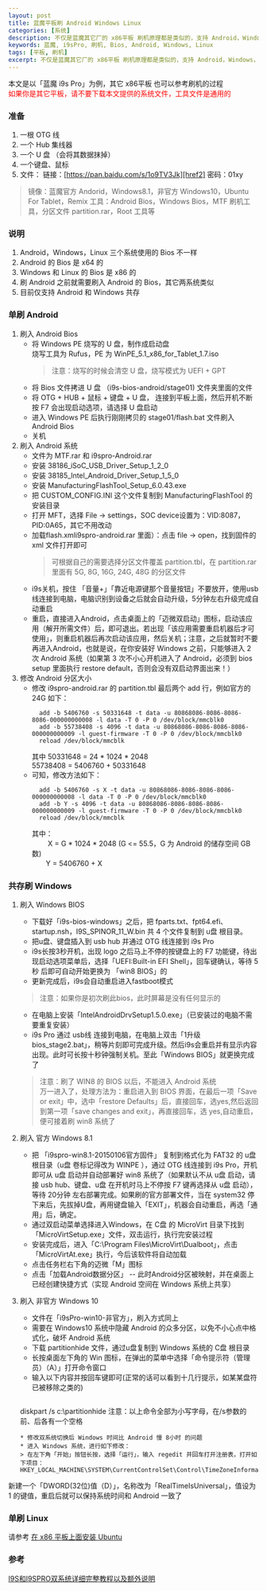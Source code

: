 ```yaml
---
layout: post
title: 蓝魔平板刷 Android Windows Linux
categories: [系统]
description: 不仅是蓝魔其它厂的 x86平板 刷机原理都是类似的，支持 Android，Windows，Linux 之间的互刷
keywords: 蓝魔, i9sPro, 刷机, Bios, Android, Windows, Linux
tags: [平板, 刷机]
excerpt: 不仅是蓝魔其它厂的 x86平板 刷机原理都是类似的，支持 Android，Windows，Linux 之间的互刷
---
```

本文是以「蓝魔 i9s Pro」为例，其它 x86平板 也可以参考刷机的过程  
<font color="red">如果你是其它平板，请不要下载本文提供的系统文件，工具文件是通用的</font>

### 准备
1. 一根 OTG 线
1. 一个 Hub 集线器
1. 一个 U 盘 （会将其数据抹掉）
1. 一个键盘、鼠标
1. 文件： 链接：[https://pan.baidu.com/s/1o9TV3Jk][href2] 密码：01xy  
> 镜像：蓝魔官方 Andorid，Windows8.1，非官方 Windows10，Ubuntu For Tablet，Remix
> 工具：Android Bios，Windows Bios，MTF 刷机工具，分区文件 partition.rar，Root 工具等

### 说明
1. Android，Windows，Linux 三个系统使用的 Bios 不一样
1. Android 的 Bios 是 x64 的
1. Windows 和 Linux 的 Bios 是 x86 的
1. 刷 Android 之前就需要刷入 Android 的 Bios，其它两系统类似
1. 目前仅支持 Android 和 Windows 共存

### 单刷 Android
1. 刷入 Android Bios
    * 将 Windows PE 烧写的 U 盘，制作成启动盘   
      烧写工具为 Rufus，PE 为 WinPE_5.1_x86_for_Tablet_1.7.iso
      > 注意：烧写的时候会清空 U 盘，烧写模式为 UEFI + GPT
    * 将 Bios 文件拷进 U 盘 （i9s-bios-android/stage01) 文件夹里面的文件  
    * 将 OTG + HUB + 鼠标 + 键盘 + U 盘， 连接到平板上面，然后开机不断 按 F7 会出现启动选项，请选择 U 盘启动
    * 进入 Windows PE 后执行刚刚拷贝的 stage01/flash.bat 文件刷入 Android Bios
    * 关机
1. 刷入 Android 系统
    * 文件为 MTF.rar 和 i9spro-Android.rar
    * 安装 38186_iSoC_USB_Driver_Setup_1_2_0
    * 安装 38185_Intel_Android_Driver_Setup_1_5_0
    * 安装 ManufacturingFlashTool_Setup_6.0.43.exe
    * 把 CUSTOM_CONFIG.INI 这个文件复制到 ManufacturingFlashTool 的安装目录
    * 打开 MFT，选择 File -> settings，SOC device设置为：VID:8087，PID:0A65，其它不用改动
    * 加载flash.xmli9spro-android.rar 里面）：点击 file -> open，找到固件的 xml 文件打开即可
        > 可根据自己的需要选择分区文件覆盖 partition.tbl，在 partition.rar 里面有 5G, 8G, 16G, 24G, 48G 的分区文件
    * i9s关机，按住 「音量+」「靠近电源键那个音量按钮」不要放开，使用usb线连接到电脑，电脑识别到设备之后就会自动升级，5分钟左右升级完成自动重启 
    * 重启，直接进入Android，点击桌面上的「迈微双启动」图标，启动该应用（解开所需文件）后，即可退出。若出现「该应用需要重启机器后才可使用」，则重启机器后再次启动该应用，然后关机；注意，之后就暂时不要再进入Android，也就是说，在你安装好 Windows 之前，只能够进入 2 次 Android 系统（如果第 3 次不小心开机进入了 Android，必须到 bios setup 里面执行 restore default，否则会没有双启动界面出来！）
1. 修改 Android 分区大小
    * 修改 i9spro-android.rar 的 partition.tbl 最后两个 add 行，例如官方的 24G 如下：
      ```
        add -b 5406760 -s 50331648 -t data -u 80868086-8086-8086-8086-000000000008 -l data -T 0 -P 0 /dev/block/mmcblk0
        add -b 55738408 -s 4096 -t data -u 80868086-8086-8086-8086-000000000009 -l guest-firmware -T 0 -P 0 /dev/block/mmcblk0
        reload /dev/block/mmcblk
      ```
      其中 50331648 = 24 * 1024 * 2048  
          55738408 = 5406760 + 50331648  
    * 可知，修改方法如下：
      ```
        add -b 5406760 -s X -t data -u 80868086-8086-8086-8086-000000000008 -l data -T 0 -P 0 /dev/block/mmcblk0
        add -b Y -s 4096 -t data -u 80868086-8086-8086-8086-000000000009 -l guest-firmware -T 0 -P 0 /dev/block/mmcblk0
        reload /dev/block/mmcblk
      ```
      其中：  
    　　  X = G * 1024 * 2048 (G <= 55.5，G 为 Android 的储存空间 GB 数)  
      　　Y = 5406760 + X

### 共存刷 Windows
1. 刷入 Windows  BIOS
    * 下载好「i9s-bios-windows」之后，把 fparts.txt、fpt64.efi、startup.nsh，I9S_SPINOR_11_W.bin 共 4 个文件复制到 u盘 根目录。
    * 把u盘、键盘插入到 usb hub 并通过 OTG 线连接到 i9s Pro
    * i9s长按3秒开机，出现 logo 之后马上不停的按键盘上的 F7 功能键，待出现启动选项菜单后，选择「UEFI:Built-in EFI Shell」，回车键确认，等待 5秒 后即可自动开始更换为 「win8 BIOS」的
    * 更新完成后，i9s会自动重启进入fastboot模式
    > 注意：如果你是初次刷此bios，此时屏幕是没有任何显示的  
    * 在电脑上安装「IntelAndroidDrvSetup1.5.0.exe」（已安装过的电脑不需要重复安装）
    * i9s Pro 通过 usb线 连接到电脑，在电脑上双击「1升级bios_stage2.bat」，稍等片刻即可完成升级。然后i9s会重启并有显示内容出现。此时可长按十秒钟强制关机。至此「Windows BIOS」就更换完成了  
     > 注意：刷了 WIN8 的 BIOS 以后，不能进入 Android 系统  
     > 万一进入了，处理方法为：重启进入到 BIOS 界面，在最后一项「Save or exit」中，选中「restore Defaults」后，直接回车，选yes,然后返回到第一项「save changes and exit」，再直接回车，选 yes,自动重启，便可接着刷 win8 系统了
1. 刷入 官方 Windows 8.1
    * 把 「i9spro-win8.1-20150106官方固件」 复制到格式化为 FAT32 的 u盘 根目录（u盘 卷标记得改为 WINPE ），通过 OTG 线连接到 i9s Pro，开机即可从 u盘 启动并自动部署好 win8 系统了（如果默认不从 u盘 启动，请接 usb hub、键盘、u盘 在开机时马上不停按 F7 键再选择从 u盘 启动），等待 20分钟 左右部署完成。如果刷的官方部署文件，当在 system32 停下来后，先拔掉U盘，再用键盘输入「EXIT」，机器会自动重启，再选「通用」后，确定。 
    * 通过双启动菜单选择进入Windows，在 C盘 的 MicroVirt 目录下找到「MicroVirtSetup.exe」文件，双击运行，执行完安装过程
    * 安装完成后，进入「C:\Program Files\MicroVirt\Dualboot」，点击「MicroVirtAt.exe」执行，今后该软件将自动加载
    * 点击任务栏右下角的迈微「M」图标
    * 点击「加载Android数据分区」 -- 此时Android分区被映射，并在桌面上已经创建快捷方式（实现 Android 空间在 Windows 系统上共享）

1. 刷入 非官方 Windows 10
    * 文件在「i9sPro-win10-非官方」，刷入方式同上
    * 需要在 Windows10 系统中隐藏 Android 的众多分区，以免不小心点中格式化，破坏 Android 系统
    * 下载 partitionhide 文件，通过u盘复制到 Windows 系统的 C盘 根目录
    * 长按桌面左下角的 Win 图标，在弹出的菜单中选择「命令提示符（管理员）（A）」打开命令窗口
    * 输入以下内容并按回车键即可(正常的话可以看到十几行提示，如某某盘符已被移除之类的)
      ```
    diskpart /s c:\partitionhide
    注意：以上命令全部为小写字母，在/s参数的前、后各有一个空格
      ```
    * 修改双系统切换后 Windows 时间比 Android 慢 8小时 的问题
    * 进入 Windows 系统，进行如下修改：
    > 在左下角「开始」按钮长按，选择「运行」，输入 regedit 并回车打开注册表，打开如下项目：HKEY_LOCAL_MACHINE\SYSTEM\CurrentControlSet\Control\TimeZoneInformation\
新建一个「DWORD(32位)值（D）」，名称改为「RealTimeIsUniversal」，值设为 1 的键值，重启后就可以保持系统时间和 Android 一致了

### 单刷 Linux
请参考 [在 x86 平板上面安装 Ubuntu][href1]

### 参考
[I9S和I9SPRO双系统详细完整教程以及额外说明][href3]

[href1]: /2017/04/11/install-ubuntu-on-tablet/
[href2]: https://pan.baidu.com/s/1o9TV3Jk
[href3]: http://tieba.baidu.com/p/3530141496